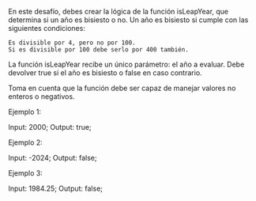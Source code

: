 En este desafío, debes crear la lógica de la función isLeapYear, que determina si un año es bisiesto o no. Un año es bisiesto si cumple con las siguientes condiciones:

    Es divisible por 4, pero no por 100.
    Si es divisible por 100 debe serlo por 400 también.

La función isLeapYear recibe un único parámetro: el año a evaluar. Debe devolver true si el año es bisiesto o false en caso contrario.

Toma en cuenta que la función debe ser capaz de manejar valores no enteros o negativos.

Ejemplo 1:

Input: 2000;
Output: true;

Ejemplo 2:

Input: -2024;
Output: false;

Ejemplo 3:

Input: 1984.25;
Output: false;